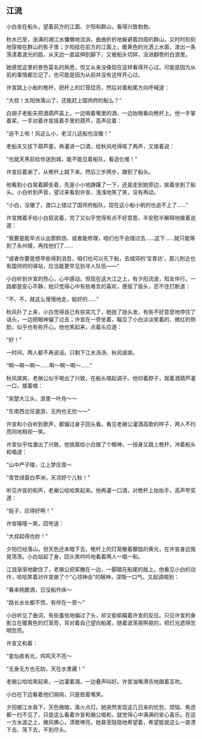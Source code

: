 ## 江流

小白坐在船头，望着前方的江面、夕阳和群山，看得兴致勃勃。

秋水已至，涨满的湘江水慵懒地流淌，曲曲折折地躲避着四周的群山，又时时刻刻地穿梭在群山的影子里；夕阳挂在前方的江面上，暖黄色的光洒上水面，泼出一条荡漾着波光的路，从天边一直延伸到脚下，又被船头切碎，没进翻卷的白浪里。

她感觉这里的景色莫名的熟悉，但又从来没像现在这样看得开心过。可能是因为从前的事情都忘记了，也可能是因为从前并没有这样开心过。

许宣跳上小船的桅杆，把杆上的灯笼捻亮，然后对着船尾方向呼喊道：

“大叔！太阳快落山了，还能赶上国师府的船么？”

白胡子老船夫把酒葫芦盖上，一边咽着嘴里的酒，一边抬眼看向桅杆上。他一手掌着桨，一手对着许宣摇着手里的葫芦，高声应着：

“追不上啦！风这么小，老汉儿这船也没辙！”

老船夫又拔下葫芦塞，再灌进一口酒，给秋风呛得咳了两声，又接着说：

“也就天黑前给你送到城，能不能见着船队，看造化喽！”

许宣应着谢了，从桅杆上跳下来。然后三步两步，蹭到了船头。

他看到小白晃着脚坐着，先是小小地踌躇了一下，还是走到她旁边，挨着坐到了船头。小白听到声音，望过来看到许宣，浅浅地笑了笑，没有再动。

“小白，没辙了，渡口上错过了国师府船队，现在这小船小帆的也追不上了……”

许宣摊着手给小白叙说着，完了又似乎觉得有点不好意思，半安慰半解释地接着说道：

“我要是能早点认出那鹤信、或者能修理，咱们也不会错过去……这下……就只能等到了永州城，再找他们了……

“或者你要是想早些得到消息，咱们也可以先下船，去城郊的‘宝青坊’，那儿附近也有国师府的驿站，应当能更早见到寻人队伍——”

小白听到许宣的热心，心中感动。但现在这大江之上，有夕阳流波，知友伴行，一路都是安心平静，她只觉得心中有些难言的喜欢，便摇了摇头，忍不住打断道：

“不、不，就这么慢慢地走，挺好的……”

秋风扑了上来，小白觉得自己有些突兀了，她拢了拢头发，有些不好意思地停住了话头，一边把眼神偏了过去；许宣在一旁坐着，瞄见了小白淡淡笑着的、微红的侧脸，似乎也有些开心。他也笑起来，点着头应道：

“好！”

一时间，两人都不再说话。只剩下江水汤汤、秋风飒飒。

“啊～啊～啊～……啊～啊～啊～……”

秋风飒爽，老艄公似乎喝出了兴致，在船头唱起调子。他仰着脖子，就着酒葫芦灌一口，接着唱：

“吴楚大江头，浪里一叶舟～～

“东南西北任遨游，无拘也无忧～～”

许宣和小白听到歌声，都偏过身子回头看。看见老艄公灌酒高歌的样子，两人不约而同地相视一笑。

许宣似乎给激出了兴致，他挑眉给小白做了个眼神，一扭身又跳上桅杆，冲着船头和唱道：

“山中严子陵，江上梦庄周～

“青笠绿蓑白苹洲，天凉好个儿秋！”

听见许宣的和声，老艄公哈哈笑起来。他再灌一口酒，对桅杆上抬抬手，高声夸奖道：

“娃子，应得好啊！”

许宣嘻嘻一笑，回夸道：

“大叔起得也妙！”

夕阳已经落山，但天色还未暗下去，桅杆上的灯笼散着朦胧的黄光，在许宣身边晃晃荡荡。小白站起了身，回头笑吟吟地看着两人一唱一和。

江浪渐渐地歇住了，老艄公把桨撇在一边，一脚踏在船尾的舷上。他看见小白的动作，哈哈笑着对许宣做了个“心领神会”的眼神，深吸一口气，又起调唱到：

“春来桃酿酒，日没船作床～

“路长水长都不慌，有伴在一旁～”

小白听见了曲词，有些羞怯地偏过了头，却又偷偷瞄着许宣的反应。只见许宣的身影立在暖黄色的灯笼旁，背对着自己望向船尾，随着波荡晃啊晃的，把灯光遮得忽明忽亮。

许宣又和着：

“星灿夜有光，鸡鸣天不亮～

“无身无方也无妨，天在水里藏！”

老艄公哈哈笑起来，一边灌着酒，一边叠声叫好。许宣油嘴滑舌地跟着互吹。

小白在下边看着他们胡闹，只是抿着嘴笑。

夕阳被江水吞下，天色微暗，渔火点灯。她突然发现这几日来的忧愁、烦恼、焦虑都一扫不见了，只是这么看着许宣和艄公唱和，就觉得心中满满的安心喜乐。在这一方水波之上，微风拂心，清歌嘹亮，她甚至隐隐地希望着，希望能就这么一直漂下去、荡下去，不到尽头。